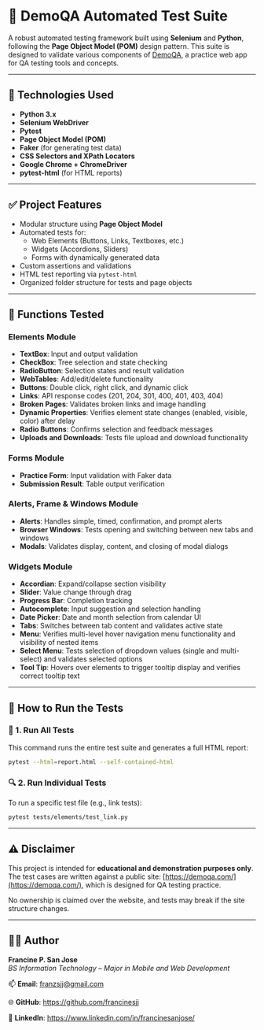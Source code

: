 # 🧪 DemoQA Automated Test Suite

A robust automated testing framework built using **Selenium** and **Python**, following the **Page Object Model (POM)** design pattern. This suite is designed to validate various components of [DemoQA](https://demoqa.com/), a practice web app for QA testing tools and concepts.

---

## 🚀 Technologies Used

- **Python 3.x**
- **Selenium WebDriver**
- **Pytest**
- **Page Object Model (POM)**
- **Faker** (for generating test data)
- **CSS Selectors and XPath Locators**
- **Google Chrome + ChromeDriver**
- **pytest-html** (for HTML reports)

---

## ✅ Project Features

- Modular structure using **Page Object Model**
- Automated tests for:
  - Web Elements (Buttons, Links, Textboxes, etc.)
  - Widgets (Accordions, Sliders)
  - Forms with dynamically generated data
- Custom assertions and validations
- HTML test reporting via `pytest-html`
- Organized folder structure for tests and page objects

---

## 🧪 Functions Tested

### Elements Module
- **TextBox**: Input and output validation
- **CheckBox**: Tree selection and state checking
- **RadioButton**: Selection states and result validation
- **WebTables**: Add/edit/delete functionality
- **Buttons**: Double click, right click, and dynamic click
- **Links**: API response codes (201, 204, 301, 400, 401, 403, 404)
- **Broken Pages**: Validates broken links and image handling
- **Dynamic Properties**: Verifies element state changes (enabled, visible, color) after delay
- **Radio Buttons**: Confirms selection and feedback messages
- **Uploads and Downloads**: Tests file upload and download functionality

### Forms Module
- **Practice Form**: Input validation with Faker data
- **Submission Result**: Table output verification

### Alerts, Frame & Windows Module
- **Alerts**: Handles simple, timed, confirmation, and prompt alerts
- **Browser Windows**: Tests opening and switching between new tabs and windows
- **Modals**: Validates display, content, and closing of modal dialogs

### Widgets Module
- **Accordian**: Expand/collapse section visibility
- **Slider**: Value change through drag
- **Progress Bar**: Completion tracking
- **Autocomplete**: Input suggestion and selection handling
- **Date Picker**: Date and month selection from calendar UI
- **Tabs**: Switches between tab content and validates active state
- **Menu**: Verifies multi-level hover navigation menu functionality and visibility of nested items
- **Select Menu**: Tests selection of dropdown values (single and multi-select) and validates selected options
- **Tool Tip**: Hovers over elements to trigger tooltip display and verifies correct tooltip text


---

## 🧪 How to Run the Tests

### 📁 1. Run All Tests

This command runs the entire test suite and generates a full HTML report:

```bash
pytest --html=report.html --self-contained-html
```

### 🔍 2. Run Individual Tests

To run a specific test file (e.g., link tests):

```bash
pytest tests/elements/test_link.py
```

---

## ⚠️ Disclaimer

This project is intended for **educational and demonstration purposes only**.  
The test cases are written against a public site: [https://demoqa.com/](https://demoqa.com/), which is designed for QA testing practice.

No ownership is claimed over the website, and tests may break if the site structure changes.

---

## 👨‍💻 Author

**Francine P. San Jose**  
*BS Information Technology – Major in Mobile and Web Development* 

📫 **Email**: franzsjj@gmail.com  

🌐 **GitHub**: https://github.com/francinesjj

💼 **LinkedIn**: https://www.linkedin.com/in/francinesanjose/



